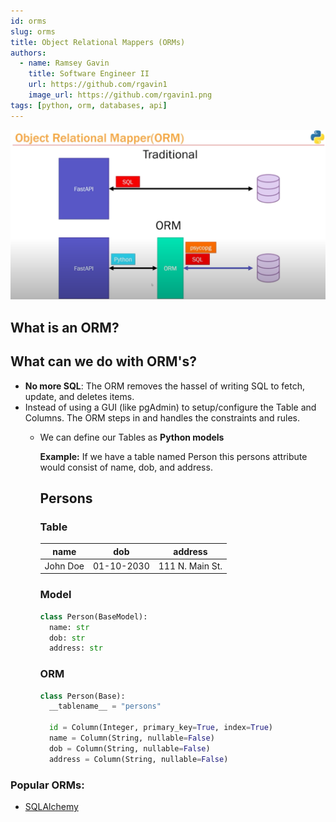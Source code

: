 ```yaml
---
id: orms
slug: orms
title: Object Relational Mappers (ORMs)
authors:
  - name: Ramsey Gavin
    title: Software Engineer II
    url: https://github.com/rgavin1
    image_url: https://github.com/rgavin1.png
tags: [python, orm, databases, api]
---
```


![](./assets/images/orms.png)

## What is an ORM?

##  What can we do with ORM's?
- **No more SQL**: The ORM removes the hassel of writing SQL to fetch, update, and deletes items.
- Instead of using a GUI (like pgAdmin) to setup/configure the Table and Columns. The ORM steps in and handles the constraints and rules.
  - We can define our Tables as **Python models**

    **Example:** If we have a table named Person this persons attribute would consist of name, dob, and address.

    ## Persons

    ### Table
  
    | name | dob | address |
    | :--: | :--: | :--: |
    | John Doe | 01-10-2030 | 111 N. Main St. | 

    ### Model

    ```python
    class Person(BaseModel):
      name: str
      dob: str
      address: str
    ```

    ### ORM

    ```python
    class Person(Base):
      __tablename__ = "persons"

      id = Column(Integer, primary_key=True, index=True) 
      name = Column(String, nullable=False) 
      dob = Column(String, nullable=False)
      address = Column(String, nullable=False)
    ```

### Popular ORMs:

- [SQLAlchemy](./sqlalchemy.md)